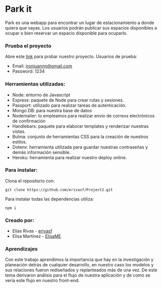 # Park it

Park es una webapp para encontrar un lugar de estacionamiento a donde quiera que vayas. Los usuarios podrán publicar sus espacios disponibles a ocupar o bien reservar un espacio disponible para ocuparlo.

### Prueba el proyecto
Abre este [link](http://gentle-bastion-18166.herokuapp.com/auth/login)  para probar nuestro proyecto.
Usuarios de prueba:
+ Email: ironjuannn@gmail.com
+ Password: 1234

### Herramientas utilizadas:
+ Node: entorno de Javascript 
+ Express: paquete de Node para crear rutas y sesiones.
+ Passport: utilizado para realizar tareas de autenticación.
+ Mongo DB: para nuestra base de datos
+ Nodemailer: lo empleamos para realizar envío de correos electrónicos de confirmación
+ Handlebars: paquete para elaborar templates y renderizar nuestras vistas.
+ Bulma: conjunto de herramientas CSS para la creación de nuestros estilos.
+ Dotenv: herramienta utilizada para guardar nuestras contraseñas y demás información sensible.
+ Heroku: herramienta para realizar nuestro deploy online.

### Para instalar:
Clona el repositorio con:

```git clone https://github.com/erivasf/Project2.git```

Para instalar todas las dependencias utiliza:

```npm i```

### Creado por:
+ Elías Rivas - [erivasf](https://github.com/erivasf)
+ Elisa Martínez - [ElisaME](https://github.com/ElisaME)

### Aprendizajes

Con este trabajo aprendimos la importancia que hay en la investigación y planeación detrás de cualquier desarrollo, en nuestro caso los modelos y sus relaciones fueron rediseñados y replanteados más de una vez. De este tema derivaron análisis para el flujo de nuestra aplicación y de como se vería este flujo en nuestro front-end.


